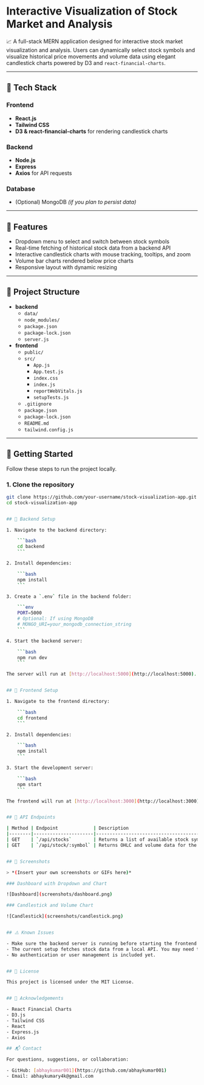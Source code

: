 # Interactive Visualization of Stock Market and Analysis

📈 A full-stack MERN application designed for interactive stock market visualization and analysis. Users can dynamically select stock symbols and visualize historical price movements and volume data using elegant candlestick charts powered by D3 and `react-financial-charts`.

---

## 🧰 Tech Stack

### Frontend
- **React.js**
- **Tailwind CSS**
- **D3 & react-financial-charts** for rendering candlestick charts

### Backend
- **Node.js**
- **Express**
- **Axios** for API requests

### Database
- (Optional) MongoDB *(if you plan to persist data)*

---

## 🚀 Features

- Dropdown menu to select and switch between stock symbols
- Real-time fetching of historical stock data from a backend API
- Interactive candlestick charts with mouse tracking, tooltips, and zoom
- Volume bar charts rendered below price charts
- Responsive layout with dynamic resizing

---

## 📂 Project Structure

- **backend**
  - `data/`
  - `node_modules/`
  - `package.json`
  - `package-lock.json`
  - `server.js`
- **frontend**
  - `public/`
  - `src/`
    - `App.js`
    - `App.test.js`
    - `index.css`
    - `index.js`
    - `reportWebVitals.js`
    - `setupTests.js`
  - `.gitignore`
  - `package.json`
  - `package-lock.json`
  - `README.md`
  - `tailwind.config.js`


---

## 🚀 Getting Started

Follow these steps to run the project locally.

### 1. Clone the repository

```bash
git clone https://github.com/your-username/stock-visualization-app.git
cd stock-visualization-app


## 🔧 Backend Setup

1. Navigate to the backend directory:

    ```bash
    cd backend
    ```

2. Install dependencies:

    ```bash
    npm install
    ```

3. Create a `.env` file in the backend folder:

    ```env
    PORT=5000
    # Optional: If using MongoDB
    # MONGO_URI=your_mongodb_connection_string
    ```

4. Start the backend server:

    ```bash
    npm run dev
    ```

The server will run at [http://localhost:5000](http://localhost:5000).


## 🎨 Frontend Setup

1. Navigate to the frontend directory:

    ```bash
    cd frontend
    ```

2. Install dependencies:

    ```bash
    npm install
    ```

3. Start the development server:

    ```bash
    npm start
    ```

The frontend will run at [http://localhost:3000](http://localhost:3000).


## 🔌 API Endpoints

| Method | Endpoint             | Description                                   |
|--------|----------------------|-----------------------------------------------|
| GET    | `/api/stocks`        | Returns a list of available stock symbols     |
| GET    | `/api/stock/:symbol` | Returns OHLC and volume data for the symbol   |


## 📸 Screenshots

> *(Insert your own screenshots or GIFs here)*

### Dashboard with Dropdown and Chart

![Dashboard](screenshots/dashboard.png)

### Candlestick and Volume Chart

![Candlestick](screenshots/candlestick.png)


## ⚠️ Known Issues

- Make sure the backend server is running before starting the frontend.
- The current setup fetches stock data from a local API. You may need to integrate external data providers (e.g., Alpha Vantage, Yahoo Finance) for production.
- No authentication or user management is included yet.


## 📝 License

This project is licensed under the MIT License.


## 🙌 Acknowledgements

- React Financial Charts  
- D3.js  
- Tailwind CSS  
- React  
- Express.js  
- Axios

## 📬 Contact

For questions, suggestions, or collaboration:

- GitHub: [abhaykumar001](https://github.com/abhaykumar001)  
- Email: abhaykumary4k@gmail.com

